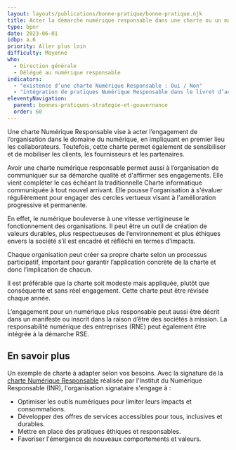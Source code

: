 ```yaml
---
layout: layouts/publications/bonne-pratique/bonne-pratique.njk
title: Acter la démarche numérique responsable dans une charte ou un manifeste
type: bpnr
date: 2023-06-01
idbp: a.6
priority: Aller plus loin
difficulty: Moyenne 
who:
  - Direction générale
  - Délégué au numérique responsable
indicators:
  - "existence d’une charte Numérique Responsable : Oui / Non"
  - "intégration de pratiques Numérique Responsable dans le livret d’accueil / charte informatique : Oui / Non"
eleventyNavigation:
  parent: bonnes-pratiques-strategie-et-gouvernance
  order: 60
---
```


Une charte Numérique Responsable vise à acter l’engagement de l’organisation dans le domaine du numérique, en impliquant en premier lieu les collaborateurs. Toutefois, cette charte permet également de sensibiliser et de mobiliser les clients, les fournisseurs et les partenaires.

Avoir une charte numérique responsable permet aussi à l’organisation de communiquer sur sa démarche qualité et d'affirmer ses engagements. Elle vient compléter le cas échéant la traditionnelle Charte informatique communiquée à tout nouvel arrivant. Elle pousse l'organisation à s'évaluer régulièrement pour engager des cercles vertueux visant à l'amélioration progressive et permanente.

En effet, le numérique bouleverse à une vitesse vertigineuse le fonctionnement des organisations. Il peut être un outil de création de valeurs durables, plus respectueuses de l’environnement et plus éthiques envers la société s’il est encadré et réfléchi en termes d’impacts.

Chaque organisation peut créer sa propre charte selon un processus participatif, important pour garantir l’application concrète de la charte et donc l’implication de chacun. 

Il est préférable que la charte soit modeste mais appliquée, plutôt que conséquente et sans réel engagement. Cette charte peut être révisée chaque année.

L’engagement pour un numérique plus responsable peut aussi être décrit dans un manifeste ou inscrit dans la raison d’être des sociétés à mission. La responsabilité numérique des entreprises (RNE) peut également être intégrée à la démarche RSE.

## En savoir plus

Un exemple de charte à adapter selon vos besoins. Avec la signature de la [charte Numérique Responsable](https://institutnr.org/charte-numerique-responsable) réalisée par l'Institut du Numérique Responsable (INR), l'organisation signataire s'engage à : 

* Optimiser les outils numériques pour limiter leurs impacts et consommations.
* Développer des offres de services accessibles pour tous, inclusives et durables.
* Mettre en place des pratiques éthiques et responsables.
* Favoriser l'émergence de nouveaux comportements et valeurs.
